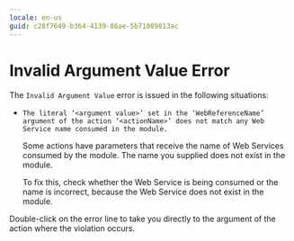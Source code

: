 ```yaml
---
locale: en-us
guid: c28f7649-b364-4139-86ae-5b71089813ac
---
```


# Invalid Argument Value Error

The `Invalid Argument Value` error is issued in the following situations:

* `The literal ‘<argument value>’ set in the ‘WebReferenceName’ argument of the action ‘<actionName>’ does not match any Web Service name consumed in the module.`
  
    Some actions have parameters that receive the name of Web Services consumed by the module. The name you supplied does not exist in the module.

    To fix this, check whether the Web Service is being consumed or the name is incorrect, because the Web Service does not exist in the module.

Double-click on the error line to take you directly to the argument of the action where the violation occurs.
